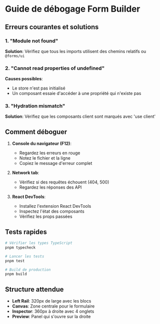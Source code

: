 # Guide de débogage Form Builder

## Erreurs courantes et solutions

### 1. "Module not found"

**Solution**: Vérifiez que tous les imports utilisent des chemins relatifs ou `@forms/ui`

### 2. "Cannot read properties of undefined"

**Causes possibles**:

- Le store n'est pas initialisé
- Un composant essaie d'accéder à une propriété qui n'existe pas

### 3. "Hydration mismatch"

**Solution**: Vérifiez que les composants client sont marqués avec 'use client'

## Comment déboguer

1. **Console du navigateur (F12)**:
   - Regardez les erreurs en rouge
   - Notez le fichier et la ligne
   - Copiez le message d'erreur complet

2. **Network tab**:
   - Vérifiez si des requêtes échouent (404, 500)
   - Regardez les réponses des API

3. **React DevTools**:
   - Installez l'extension React DevTools
   - Inspectez l'état des composants
   - Vérifiez les props passées

## Tests rapides

```bash
# Vérifier les types TypeScript
pnpm typecheck

# Lancer les tests
pnpm test

# Build de production
pnpm build
```

## Structure attendue

- **Left Rail**: 320px de large avec les blocs
- **Canvas**: Zone centrale pour le formulaire
- **Inspector**: 360px à droite avec 4 onglets
- **Preview**: Panel qui s'ouvre sur la droite

